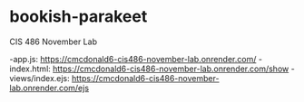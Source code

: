 # bookish-parakeet
CIS 486 November Lab

-app.js: https://cmcdonald6-cis486-november-lab.onrender.com/
-index.html: https://cmcdonald6-cis486-november-lab.onrender.com/show
-views/index.ejs: https://cmcdonald6-cis486-november-lab.onrender.com/ejs
